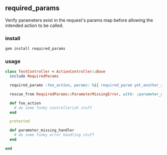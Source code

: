 ## required_params

Verify parameters exist in the request's params map before allowing the intended action to be called.

### install

```ruby 
gem install required_params
```

### usage

```ruby
class TestController < ActionController::Base
  include RequiredParams

  required_params :foo_action, params: %i{ required_param yet_another_required_param }

  rescue_from RequiredParams::ParameterMissingError, with: :parameter_missing_handler

  def foo_action
    # do some funky controllerish stuff
  end

  protected

  def parameter_missing_handler
    # do some funky error handling stuff
  end

end
```
